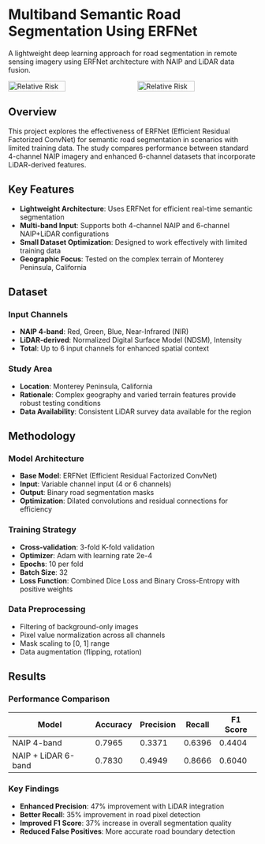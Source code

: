 # Multiband Semantic Road Segmentation Using ERFNet

A lightweight deep learning approach for road segmentation in remote sensing imagery using ERFNet architecture with NAIP and LiDAR data fusion.

<div style="display: flex; justify-content: space-between;">
  <img src="Screenshot 2025-04-28 at 10.16.57 AM.png" alt="Relative Risk" style="width: 48%;">
  <img src="Screenshot 2025-04-28 at 10.29.50 AM.png" alt="Relative Risk" style="width: 48%;">
</div>

## Overview

This project explores the effectiveness of ERFNet (Efficient Residual Factorized ConvNet) for semantic road segmentation in scenarios with limited training data. The study compares performance between standard 4-channel NAIP imagery and enhanced 6-channel datasets that incorporate LiDAR-derived features.

## Key Features

- **Lightweight Architecture**: Uses ERFNet for efficient real-time semantic segmentation
- **Multi-band Input**: Supports both 4-channel NAIP and 6-channel NAIP+LiDAR configurations
- **Small Dataset Optimization**: Designed to work effectively with limited training data
- **Geographic Focus**: Tested on the complex terrain of Monterey Peninsula, California

## Dataset

### Input Channels
- **NAIP 4-band**: Red, Green, Blue, Near-Infrared (NIR)
- **LiDAR-derived**: Normalized Digital Surface Model (NDSM), Intensity
- **Total**: Up to 6 input channels for enhanced spatial context

### Study Area
- **Location**: Monterey Peninsula, California
- **Rationale**: Complex geography and varied terrain features provide robust testing conditions
- **Data Availability**: Consistent LiDAR survey data available for the region

## Methodology

### Model Architecture
- **Base Model**: ERFNet (Efficient Residual Factorized ConvNet)
- **Input**: Variable channel input (4 or 6 channels)
- **Output**: Binary road segmentation masks
- **Optimization**: Dilated convolutions and residual connections for efficiency

### Training Strategy
- **Cross-validation**: 3-fold K-fold validation
- **Optimizer**: Adam with learning rate 2e-4
- **Epochs**: 10 per fold
- **Batch Size**: 32
- **Loss Function**: Combined Dice Loss and Binary Cross-Entropy with positive weights

### Data Preprocessing
- Filtering of background-only images
- Pixel value normalization across all channels
- Mask scaling to [0, 1] range
- Data augmentation (flipping, rotation)

## Results

### Performance Comparison

| Model | Accuracy | Precision | Recall | F1 Score |
|-------|----------|-----------|--------|----------|
| NAIP 4-band | 0.7965 | 0.3371 | 0.6396 | 0.4404 |
| NAIP + LiDAR 6-band | 0.7830 | 0.4949 | 0.8666 | 0.6040 |

### Key Findings
- **Enhanced Precision**: 47% improvement with LiDAR integration
- **Better Recall**: 35% improvement in road pixel detection
- **Improved F1 Score**: 37% increase in overall segmentation quality
- **Reduced False Positives**: More accurate road boundary detection
